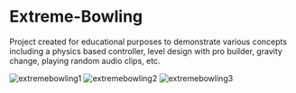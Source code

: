 # Extreme-Bowling
Project created for educational purposes to demonstrate various concepts including a physics based controller, level design with pro builder, gravity change, playing random audio clips, etc.

![extremebowling1](https://user-images.githubusercontent.com/35816507/136680537-5718c3b0-49cf-40ed-99cb-3ca07c102bea.PNG)
![extremebowling2](https://user-images.githubusercontent.com/35816507/136680544-f06c37a9-756c-4353-ae44-6a5a73864610.PNG)
![extremebowling3](https://user-images.githubusercontent.com/35816507/136680546-8d36789f-b02c-4013-ad36-9163b90a7de6.PNG)
